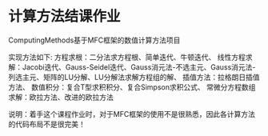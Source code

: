 # 计算方法结课作业

ComputingMethods基于MFC框架的数值计算方法项目


实现方法如下:
  方程求根：二分法求方程根、简单迭代、牛顿迭代、
  线性方程求解：Jacobi迭代、Gauss-Seidel迭代、Gauss消元法-不选主元、Gauss消元法-列选主元、矩阵的LU分解、LU分解法求解方程组的解、
  插值方法：拉格朗日插值方法、
  数值积分：复合T型求积积分、复合Simpson求积公式、
  常微分方程数组求解：欧拉方法、改进的欧拉方法
  

说明：着手这个课程作业时，对于MFC框架的使用不是很熟悉，因此各计算方法的代码布局不是很完美！
